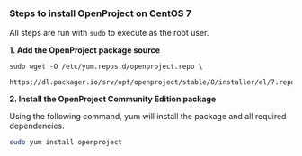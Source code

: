 ### Steps to install OpenProject on CentOS 7

All steps are run with `sudo` to execute as the root user.

**1. Add the OpenProject package source**

```
sudo wget -O /etc/yum.repos.d/openproject.repo \
  https://dl.packager.io/srv/opf/openproject/stable/8/installer/el/7.repo
```

**2. Install the OpenProject Community Edition package**

Using the following command, yum will install the package and all required dependencies.

```bash
sudo yum install openproject
```
